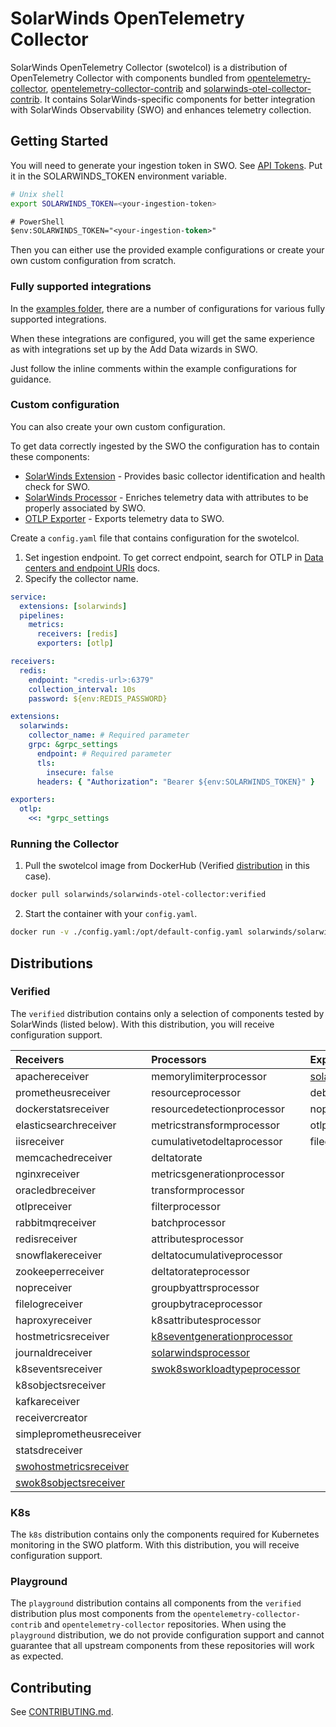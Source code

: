 # SolarWinds OpenTelemetry Collector

SolarWinds OpenTelemetry Collector (swotelcol) is a distribution of OpenTelemetry Collector with components
bundled from [opentelemetry-collector], [opentelemetry-collector-contrib] and [solarwinds-otel-collector-contrib].
It contains SolarWinds-specific components for better integration with SolarWinds Observability (SWO) and enhances telemetry collection.

[opentelemetry-collector]: https://github.com/open-telemetry/opentelemetry-collector
[opentelemetry-collector-contrib]: https://github.com/open-telemetry/opentelemetry-collector-contrib
[solarwinds-otel-collector-contrib]: https://github.com/solarwinds/solarwinds-otel-collector-contrib

## Getting Started

You will need to generate your ingestion token in SWO. See [API Tokens](https://documentation.solarwinds.com/en/success_center/observability/content/settings/api-tokens.htm).
Put it in the SOLARWINDS_TOKEN environment variable.

```sh
# Unix shell
export SOLARWINDS_TOKEN=<your-ingestion-token>
```

```ps
# PowerShell
$env:SOLARWINDS_TOKEN="<your-ingestion-token>"
```

Then you can either use the provided example configurations or create your own custom configuration from scratch.

### Fully supported integrations

In the [examples folder](/examples/integrations/), there are a number of configurations for various fully supported integrations.

When these integrations are configured, you will get the same experience as with integrations set up by the Add Data wizards in SWO.

Just follow the inline comments within the example configurations for guidance.

### Custom configuration

You can also create your own custom configuration.

To get data correctly ingested by the SWO the configuration has to contain these components:

- [SolarWinds Extension](https://github.com/solarwinds/solarwinds-otel-collector-contrib/tree/main/extension/solarwindsextension) - Provides basic collector identification and health check for SWO.
- [SolarWinds Processor](https://github.com/solarwinds/solarwinds-otel-collector-contrib/tree/main/processor/solarwindsprocessor) - Enriches telemetry data with attributes to be properly associated by SWO.
- [OTLP Exporter](https://github.com/open-telemetry/opentelemetry-collector/blob/main/exporter/otlpexporter) - Exports telemetry data to SWO.

Create a `config.yaml` file that contains configuration for the swotelcol.

1.  Set ingestion endpoint. To get correct endpoint, search for OTLP in [Data centers and endpoint URIs](https://documentation.solarwinds.com/en/success_center/observability/content/system_requirements/endpoints.htm) docs.
2.  Specify the collector name.

```yaml
service:
  extensions: [solarwinds]
  pipelines:
    metrics:
      receivers: [redis]
      exporters: [otlp]

receivers:
  redis:
    endpoint: "<redis-url>:6379"
    collection_interval: 10s
    password: ${env:REDIS_PASSWORD}

extensions:
  solarwinds:
    collector_name: # Required parameter
    grpc: &grpc_settings
      endpoint: # Required parameter
      tls:
        insecure: false
      headers: { "Authorization": "Bearer ${env:SOLARWINDS_TOKEN}" }

exporters:
  otlp:
    <<: *grpc_settings
```

### Running the Collector

1. Pull the swotelcol image from DockerHub (Verified [distribution](#distributions) in this case).

```sh
docker pull solarwinds/solarwinds-otel-collector:verified
```

2. Start the container with your `config.yaml`.

```sh
docker run -v ./config.yaml:/opt/default-config.yaml solarwinds/solarwinds-otel-collector:verified
```

## Distributions

### Verified

The `verified` distribution contains only a selection of components tested by SolarWinds (listed below). With this distribution, you will receive configuration support.

| Receivers                                                                                                                           | Processors                                                                                                                                     | Exporters                                           | Extensions                                                                                                                                             | Connectors                                                                                                                                 |
| :---------------------------------------------------------------------------------------------------------------------------------- | :--------------------------------------------------------------------------------------------------------------------------------------------- | :-------------------------------------------------- | :----------------------------------------------------------------------------------------------------------------------------------------------------- | :----------------------------------------------------------------------------------------------------------------------------------------- |
| apachereceiver                                                                                                                      | memorylimiterprocessor                                                                                                                         | [solarwindsexporter](./exporter/solarwindsexporter) | [solarwindsextension](./extension/solarwindsextension)                                                                                                 | forwardconnector                                                                                                                           |
| prometheusreceiver                                                                                                                  | resourceprocessor                                                                                                                              | debugexporter                                       | memorylimiterextension                                                                                                                                 | routingconnector                                                                                                                           |
| dockerstatsreceiver                                                                                                                 | resourcedetectionprocessor                                                                                                                     | nopexporter                                         | healthcheckextension                                                                                                                                   | [solarwindsentityconnector](https://github.com/solarwinds/solarwinds-otel-collector-contrib/tree/main/connector/solarwindsentityconnector) |
| elasticsearchreceiver                                                                                                               | metricstransformprocessor                                                                                                                      | otlpexporter                                        | k8sobserver                                                                                                                                            |                                                                                                                                            |
| iisreceiver                                                                                                                         | cumulativetodeltaprocessor                                                                                                                     | fileexporter                                        | [solarwindsapmsettingsextension](https://github.com/open-telemetry/opentelemetry-collector-contrib/tree/main/extension/solarwindsapmsettingsextension) |                                                                                                                                            |
| memcachedreceiver                                                                                                                   | deltatorate                                                                                                                                    |                                                     | filestorage                                                                                                                                            |                                                                                                                                            |
| nginxreceiver                                                                                                                       | metricsgenerationprocessor                                                                                                                     |                                                     |
| oracledbreceiver                                                                                                                    | transformprocessor                                                                                                                             |                                                     |
| otlpreceiver                                                                                                                        | filterprocessor                                                                                                                                |                                                     |
| rabbitmqreceiver                                                                                                                    | batchprocessor                                                                                                                                 |                                                     |
| redisreceiver                                                                                                                       | attributesprocessor                                                                                                                            |                                                     |
| snowflakereceiver                                                                                                                   | deltatocumulativeprocessor                                                                                                                     |                                                     |
| zookeeperreceiver                                                                                                                   | deltatorateprocessor                                                                                                                           |                                                     |
| nopreceiver                                                                                                                         | groupbyattrsprocessor                                                                                                                          |                                                     |
| filelogreceiver                                                                                                                     | groupbytraceprocessor                                                                                                                          |                                                     |
| haproxyreceiver                                                                                                                     | k8sattributesprocessor                                                                                                                         |                                                     |
| hostmetricsreceiver                                                                                                                 | [k8seventgenerationprocessor](https://github.com/solarwinds/solarwinds-otel-collector-contrib/tree/main/processor/k8seventgenerationprocessor) |                                                     |
| journaldreceiver                                                                                                                    | [solarwindsprocessor](https://github.com/solarwinds/solarwinds-otel-collector-contrib/tree/main/processor/solarwindsprocessor)                 |                                                     |
| k8seventsreceiver                                                                                                                   | [swok8sworkloadtypeprocessor](https://github.com/solarwinds/solarwinds-otel-collector-contrib/tree/main/processor/swok8sworkloadtypeprocessor) |                                                     |                                                                                                                                                        |                                                                                                                                            |
| k8sobjectsreceiver                                                                                                                  |                                                                                                                                                |                                                     |                                                                                                                                                        |                                                                                                                                            |
| kafkareceiver                                                                                                                       |                                                                                                                                                |                                                     |                                                                                                                                                        |                                                                                                                                            |
| receivercreator                                                                                                                     |                                                                                                                                                |                                                     |                                                                                                                                                        |                                                                                                                                            |
| simpleprometheusreceiver                                                                                                            |                                                                                                                                                |                                                     |                                                                                                                                                        |                                                                                                                                            |
| statsdreceiver                                                                                                                      |                                                                                                                                                |                                                     |                                                                                                                                                        |                                                                                                                                            |
| [swohostmetricsreceiver](https://github.com/solarwinds/solarwinds-otel-collector-contrib/tree/main/receiver/swohostmetricsreceiver) |                                                                                                                                                |                                                     |                                                                                                                                                        |                                                                                                                                            |
| [swok8sobjectsreceiver](https://github.com/solarwinds/solarwinds-otel-collector-contrib/tree/main/receiver/swok8sobjectsreceiver)   |                                                                                                                                                |                                                     |                                                                                                                                                        |                                                                                                                                            |

### K8s

The `k8s` distribution contains only the components required for Kubernetes monitoring in the SWO platform. With this distribution, you will receive configuration support.

### Playground

The `playground` distribution contains all components from the `verified` distribution plus most components from the `opentelemetry-collector-contrib` and `opentelemetry-collector` repositories. When using the `playground` distribution, we do not provide configuration support and cannot guarantee that all upstream components from these repositories will work as expected.

## Contributing

See [CONTRIBUTING.md](./CONTRIBUTING.md).
